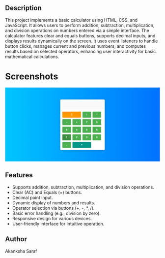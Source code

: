  ## Description

This project implements a basic calculator using HTML, CSS, and JavaScript. It allows users to perform addition, subtraction, multiplication, and division operations on numbers entered via a simple interface. The calculator features clear and equals buttons, supports decimal inputs, and displays results dynamically on the screen. It uses event listeners to handle button clicks, manages current and previous numbers, and computes results based on selected operators, enhancing user interactivity for basic mathematical calculations.

# Screenshots

![Screenshot](ss.png)


## Features
- Supports addition, subtraction, multiplication, and division operations.
- Clear (AC) and Equals (=) buttons.
- Decimal point input.
- Dynamic display of numbers and results.
- Operator selection via buttons (+, -, *, /).
- Basic error handling (e.g., division by zero).
- Responsive design for various devices.
- User-friendly interface for intuitive operation.

## Author

Akanksha Saraf

